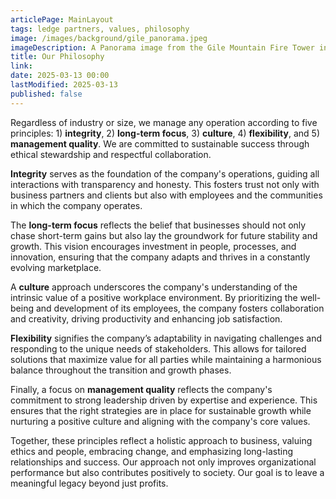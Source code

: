 ```yaml
---
articlePage: MainLayout
tags: ledge partners, values, philosophy
image: /images/background/gile_panorama.jpeg
imageDescription: A Panorama image from the Gile Mountain Fire Tower in Norwich, VT
title: Our Philosophy
link:
date: 2025-03-13 00:00
lastModified: 2025-03-13
published: false
---
```

Regardless of industry or size, we manage any operation according to five principles: 1) **integrity**, 2) **long-term focus**, 3) **culture**, 4) **flexibility**, and 5) **management quality**. We are committed to sustainable success through ethical stewardship and respectful collaboration. 

**Integrity** serves as the foundation of the company's operations, guiding all interactions with transparency and honesty. This fosters trust not only with business partners and clients but also with employees and the communities in which the company operates. 

The **long-term focus** reflects the belief that businesses should not only chase short-term gains but also lay the groundwork for future stability and growth. This vision encourages investment in people, processes, and innovation, ensuring that the company adapts and thrives in a constantly evolving marketplace. 

A **culture** approach underscores the company's understanding of the intrinsic value of a positive workplace environment. By prioritizing the well-being and development of its employees, the company fosters collaboration and creativity, driving productivity and enhancing job satisfaction. 

**Flexibility** signifies the company’s adaptability in navigating challenges and responding to the unique needs of stakeholders. This allows for tailored solutions that maximize value for all parties while maintaining a harmonious balance throughout the transition and growth phases. 

Finally, a focus on **management quality** reflects the company's commitment to strong leadership driven by expertise and experience. This ensures that the right strategies are in place for sustainable growth while nurturing a positive culture and aligning with the company's core values. 

Together, these principles reflect a holistic approach to business, valuing ethics and people, embracing change, and emphasizing long-lasting relationships and success. Our approach not only improves organizational performance but also contributes positively to society. Our goal is to leave a meaningful legacy beyond just profits.
